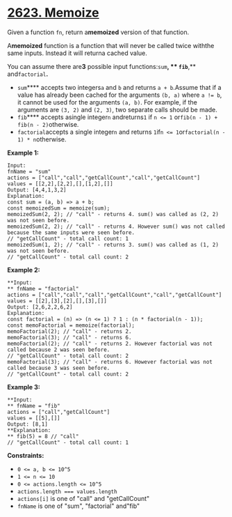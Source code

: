 # [2623. Memoize](https://leetcode.com/problems/memoize/description/?envType=study-plan-v2&envId=30-days-of-javascript)

Given a function `fn`, return a**memoized** version of that function.

A**memoized** function is a function that will never be called twice withthe same inputs. Instead it will returna cached value.

You can assume there are**3** possible input functions:`sum`**, ** `fib`**,** and`factorial`**.** 

- `sum`**** accepts two integers`a` and `b` and returns `a + b`.Assume that if a value has already been cached for the arguments `(b, a)` where `a != b`, it cannot be used for the arguments `(a, b)`. For example, if the arguments are `(3, 2)` and `(2, 3)`, two separate calls should be made.
- `fib`**** accepts asingle integer`n` andreturns`1` if `n <= 1` or`fib(n - 1) + fib(n - 2)`otherwise.
- `factorial`accepts a single integer`n` and returns `1`if`n <= 1`or`factorial(n - 1) * n`otherwise.

**Example 1:** 

```
Input:
fnName = "sum"
actions = ["call","call","getCallCount","call","getCallCount"]
values = [[2,2],[2,2],[],[1,2],[]]
Output: [4,4,1,3,2]
Explanation:
const sum = (a, b) => a + b;
const memoizedSum = memoize(sum);
memoizedSum(2, 2); // "call" - returns 4. sum() was called as (2, 2) was not seen before.
memoizedSum(2, 2); // "call" - returns 4. However sum() was not called because the same inputs were seen before.
// "getCallCount" - total call count: 1
memoizedSum(1, 2); // "call" - returns 3. sum() was called as (1, 2) was not seen before.
// "getCallCount" - total call count: 2
```

**Example 2:** 

```
**Input:
** fnName = "factorial"
actions = ["call","call","call","getCallCount","call","getCallCount"]
values = [[2],[3],[2],[],[3],[]]
Output: [2,6,2,2,6,2]
Explanation:
const factorial = (n) => (n <= 1) ? 1 : (n * factorial(n - 1));
const memoFactorial = memoize(factorial);
memoFactorial(2); // "call" - returns 2.
memoFactorial(3); // "call" - returns 6.
memoFactorial(2); // "call" - returns 2. However factorial was not called because 2 was seen before.
// "getCallCount" - total call count: 2
memoFactorial(3); // "call" - returns 6. However factorial was not called because 3 was seen before.
// "getCallCount" - total call count: 2
```

**Example 3:** 

```
**Input:
** fnName = "fib"
actions = ["call","getCallCount"]
values = [[5],[]]
Output: [8,1]
**Explanation:
** fib(5) = 8 // "call"
// "getCallCount" - total call count: 1
```

**Constraints:** 

- `0 <= a, b <= 10^5`
- `1 <= n <= 10`
- `0 <= actions.length <= 10^5`
- `actions.length === values.length`
- `actions[i]` is one of "call" and "getCallCount"
- `fnName` is one of "sum", "factorial" and"fib"
